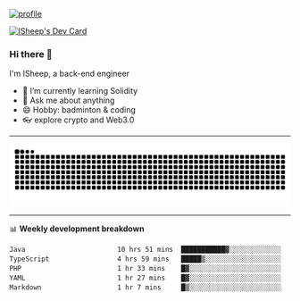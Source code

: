 [![profile](https://user-images.githubusercontent.com/54968314/208005045-e4b42f3b-833d-4242-bfcc-e764865553a2.svg)](https://www.calligrapher.ai/)

<a href="https://app.daily.dev/linziyang1106"><img src="https://api.daily.dev/devcards/v2/i4Spwx5Skx5FpTqWcwoit.png?r=kgx&type=wide" width="652" alt="ISheep's Dev Card"/></a>

### Hi there 🐏

I'm ISheep, a back-end engineer

- 🔭 I’m currently learning Solidity
- 💬 Ask me about anything
- 😄 Hobby: badminton & coding
- 👓 explore crypto and Web3.0

-------

![](https://raw.githubusercontent.com/ISheepp/ISheepp/output/github-contribution-grid-snake.svg)

-------

📊 **Weekly development breakdown**
<!--START_SECTION:waka-->

```txt
Java                       10 hrs 51 mins  ███████████▓░░░░░░░░░░░░░   46.94 %
TypeScript                 4 hrs 59 mins   █████▒░░░░░░░░░░░░░░░░░░░   21.59 %
PHP                        1 hr 33 mins    █▓░░░░░░░░░░░░░░░░░░░░░░░   06.71 %
YAML                       1 hr 27 mins    █▓░░░░░░░░░░░░░░░░░░░░░░░   06.32 %
Markdown                   1 hr 7 mins     █▒░░░░░░░░░░░░░░░░░░░░░░░   04.89 %
```

<!--END_SECTION:waka-->
